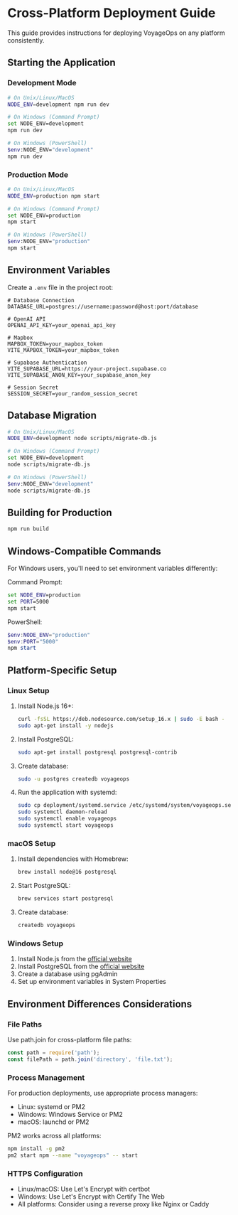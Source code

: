 # Cross-Platform Deployment Guide

This guide provides instructions for deploying VoyageOps on any platform consistently.

## Starting the Application

### Development Mode
```bash
# On Unix/Linux/MacOS
NODE_ENV=development npm run dev

# On Windows (Command Prompt)
set NODE_ENV=development
npm run dev

# On Windows (PowerShell)
$env:NODE_ENV="development"
npm run dev
```

### Production Mode
```bash
# On Unix/Linux/MacOS
NODE_ENV=production npm start

# On Windows (Command Prompt)
set NODE_ENV=production
npm start

# On Windows (PowerShell)
$env:NODE_ENV="production"
npm start
```

## Environment Variables

Create a `.env` file in the project root:

```
# Database Connection
DATABASE_URL=postgres://username:password@host:port/database

# OpenAI API
OPENAI_API_KEY=your_openai_api_key

# Mapbox
MAPBOX_TOKEN=your_mapbox_token
VITE_MAPBOX_TOKEN=your_mapbox_token

# Supabase Authentication
VITE_SUPABASE_URL=https://your-project.supabase.co
VITE_SUPABASE_ANON_KEY=your_supabase_anon_key

# Session Secret
SESSION_SECRET=your_random_session_secret
```

## Database Migration

```bash
# On Unix/Linux/MacOS
NODE_ENV=development node scripts/migrate-db.js

# On Windows (Command Prompt)
set NODE_ENV=development
node scripts/migrate-db.js

# On Windows (PowerShell)
$env:NODE_ENV="development"
node scripts/migrate-db.js
```

## Building for Production

```bash
npm run build
```

## Windows-Compatible Commands

For Windows users, you'll need to set environment variables differently:

Command Prompt:
```cmd
set NODE_ENV=production
set PORT=5000
npm start
```

PowerShell:
```powershell
$env:NODE_ENV="production"
$env:PORT="5000"
npm start
```

## Platform-Specific Setup

### Linux Setup

1. Install Node.js 16+:
   ```bash
   curl -fsSL https://deb.nodesource.com/setup_16.x | sudo -E bash -
   sudo apt-get install -y nodejs
   ```

2. Install PostgreSQL:
   ```bash
   sudo apt-get install postgresql postgresql-contrib
   ```

3. Create database:
   ```bash
   sudo -u postgres createdb voyageops
   ```

4. Run the application with systemd:
   ```bash
   sudo cp deployment/systemd.service /etc/systemd/system/voyageops.service
   sudo systemctl daemon-reload
   sudo systemctl enable voyageops
   sudo systemctl start voyageops
   ```

### macOS Setup

1. Install dependencies with Homebrew:
   ```bash
   brew install node@16 postgresql
   ```

2. Start PostgreSQL:
   ```bash
   brew services start postgresql
   ```

3. Create database:
   ```bash
   createdb voyageops
   ```

### Windows Setup

1. Install Node.js from the [official website](https://nodejs.org/)
2. Install PostgreSQL from the [official website](https://www.postgresql.org/download/windows/)
3. Create a database using pgAdmin
4. Set up environment variables in System Properties

## Environment Differences Considerations

### File Paths

Use path.join for cross-platform file paths:

```javascript
const path = require('path');
const filePath = path.join('directory', 'file.txt');
```

### Process Management

For production deployments, use appropriate process managers:

- Linux: systemd or PM2
- Windows: Windows Service or PM2
- macOS: launchd or PM2

PM2 works across all platforms:
```bash
npm install -g pm2
pm2 start npm --name "voyageops" -- start
```

### HTTPS Configuration

- Linux/macOS: Use Let's Encrypt with certbot
- Windows: Use Let's Encrypt with Certify The Web
- All platforms: Consider using a reverse proxy like Nginx or Caddy